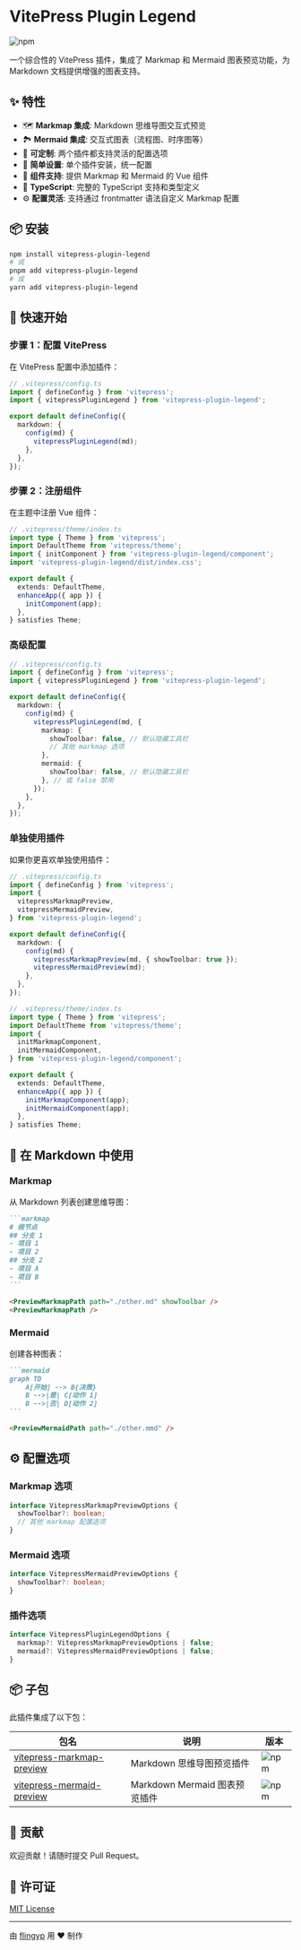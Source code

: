 # VitePress Plugin Legend

![npm](https://img.shields.io/npm/v/vitepress-plugin-legend.svg)

一个综合性的 VitePress 插件，集成了 Markmap 和 Mermaid 图表预览功能，为 Markdown 文档提供增强的图表支持。

## ✨ 特性

- 🗺️ **Markmap 集成**: Markdown 思维导图交互式预览
- 🏞️ **Mermaid 集成**: 交互式图表（流程图、时序图等）
- 🎨 **可定制**: 两个插件都支持灵活的配置选项
- 🔧 **简单设置**: 单个插件安装，统一配置
- 📁 **组件支持**: 提供 Markmap 和 Mermaid 的 Vue 组件
- 🚀 **TypeScript**: 完整的 TypeScript 支持和类型定义
- ⚙️ **配置灵活**: 支持通过 frontmatter 语法自定义 Markmap 配置

## 📦 安装

```bash
npm install vitepress-plugin-legend
# 或
pnpm add vitepress-plugin-legend
# 或
yarn add vitepress-plugin-legend
```

## 🚀 快速开始

### 步骤 1：配置 VitePress

在 VitePress 配置中添加插件：

```typescript
// .vitepress/config.ts
import { defineConfig } from 'vitepress';
import { vitepressPluginLegend } from 'vitepress-plugin-legend';

export default defineConfig({
  markdown: {
    config(md) {
      vitepressPluginLegend(md);
    },
  },
});
```

### 步骤 2：注册组件

在主题中注册 Vue 组件：

```typescript
// .vitepress/theme/index.ts
import type { Theme } from 'vitepress';
import DefaultTheme from 'vitepress/theme';
import { initComponent } from 'vitepress-plugin-legend/component';
import 'vitepress-plugin-legend/dist/index.css';

export default {
  extends: DefaultTheme,
  enhanceApp({ app }) {
    initComponent(app);
  },
} satisfies Theme;
```

### 高级配置

```typescript
// .vitepress/config.ts
import { defineConfig } from 'vitepress';
import { vitepressPluginLegend } from 'vitepress-plugin-legend';

export default defineConfig({
  markdown: {
    config(md) {
      vitepressPluginLegend(md, {
        markmap: {
          showToolbar: false, // 默认隐藏工具栏
          // 其他 markmap 选项
        },
        mermaid: {
          showToolbar: false, // 默认隐藏工具栏
        }, // 或 false 禁用
      });
    },
  },
});
```

### 单独使用插件

如果你更喜欢单独使用插件：

```typescript
// .vitepress/config.ts
import { defineConfig } from 'vitepress';
import {
  vitepressMarkmapPreview,
  vitepressMermaidPreview,
} from 'vitepress-plugin-legend';

export default defineConfig({
  markdown: {
    config(md) {
      vitepressMarkmapPreview(md, { showToolbar: true });
      vitepressMermaidPreview(md);
    },
  },
});
```

```typescript
// .vitepress/theme/index.ts
import type { Theme } from 'vitepress';
import DefaultTheme from 'vitepress/theme';
import {
  initMarkmapComponent,
  initMermaidComponent,
} from 'vitepress-plugin-legend/component';

export default {
  extends: DefaultTheme,
  enhanceApp({ app }) {
    initMarkmapComponent(app);
    initMermaidComponent(app);
  },
} satisfies Theme;
```

## 📖 在 Markdown 中使用

### Markmap

从 Markdown 列表创建思维导图：

````markdown
```markmap
# 根节点
## 分支 1
- 项目 1
- 项目 2
## 分支 2
- 项目 A
- 项目 B
```

<PreviewMarkmapPath path="./other.md" showToolbar />
<PreviewMarkmapPath />
````

### Mermaid

创建各种图表：

````markdown
```mermaid
graph TD
    A[开始] --> B{决策}
    B -->|是| C[动作 1]
    B -->|否| D[动作 2]
```

<PreviewMermaidPath path="./other.mmd" />
````

## ⚙️ 配置选项

### Markmap 选项

```typescript
interface VitepressMarkmapPreviewOptions {
  showToolbar?: boolean;
  // 其他 markmap 配置选项
}
```

### Mermaid 选项

```typescript
interface VitepressMermaidPreviewOptions {
  showToolbar?: boolean;
}
```

### 插件选项

```typescript
interface VitepressPluginLegendOptions {
  markmap?: VitepressMarkmapPreviewOptions | false;
  mermaid?: VitepressMermaidPreviewOptions | false;
}
```

## 📦 子包

此插件集成了以下包：

| 包名                                   | 说明                          | 版本                                                               |
| -------------------------------------- | ----------------------------- | ------------------------------------------------------------------ |
| [vitepress-markmap-preview](/markmap/) | Markdown 思维导图预览插件     | ![npm](https://img.shields.io/npm/v/vitepress-markmap-preview.svg) |
| [vitepress-mermaid-preview](/mermaid/) | Markdown Mermaid 图表预览插件 | ![npm](https://img.shields.io/npm/v/vitepress-mermaid-preview.svg) |

## 🤝 贡献

欢迎贡献！请随时提交 Pull Request。

## 📄 许可证

[MIT License](https://github.com/flingyp/vitepress-plugin-legend/blob/main/LICENSE)

---

由 [flingyp](https://github.com/flingyp) 用 ❤️ 制作
